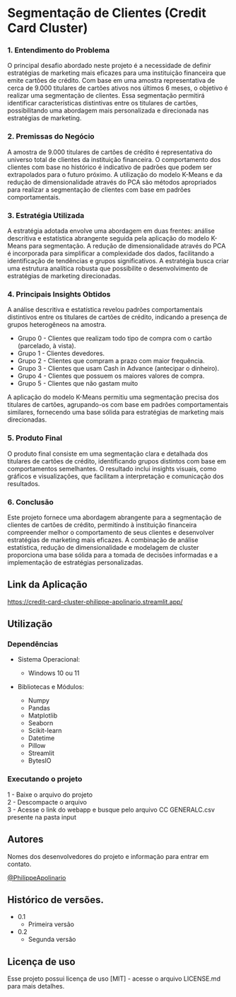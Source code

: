 # Segmentação de Clientes (Credit Card Cluster)

### 1. Entendimento do Problema
O principal desafio abordado neste projeto é a necessidade de definir estratégias de marketing mais eficazes para uma instituição financeira que emite cartões de crédito. Com base em uma amostra representativa de cerca de 9.000 titulares de cartões ativos nos últimos 6 meses, o objetivo é realizar uma segmentação de clientes. Essa segmentação permitirá identificar características distintivas entre os titulares de cartões, possibilitando uma abordagem mais personalizada e direcionada nas estratégias de marketing.

### 2. Premissas do Negócio
A amostra de 9.000 titulares de cartões de crédito é representativa do universo total de clientes da instituição financeira.
O comportamento dos clientes com base no histórico é indicativo de padrões que podem ser extrapolados para o futuro próximo.
A utilização do modelo K-Means e da redução de dimensionalidade através do PCA são métodos apropriados para realizar a segmentação de clientes com base em padrões comportamentais.

### 3. Estratégia Utilizada
A estratégia adotada envolve uma abordagem em duas frentes: análise descritiva e estatística abrangente seguida pela aplicação do modelo K-Means para segmentação. A redução de dimensionalidade através do PCA é incorporada para simplificar a complexidade dos dados, facilitando a identificação de tendências e grupos significativos. A estratégia busca criar uma estrutura analítica robusta que possibilite o desenvolvimento de estratégias de marketing direcionadas.

### 4. Principais Insights Obtidos
A análise descritiva e estatística revelou padrões comportamentais distintivos entre os titulares de cartões de crédito, indicando a presença de grupos heterogêneos na amostra.

*	Grupo 0 - Clientes que realizam todo tipo de compra com o cartão (parcelado, à vista).
*	Grupo 1 - Clientes devedores.
*	Grupo 2 - Clientes que compram a prazo com maior frequência.
*	Grupo 3 - Clientes que usam Cash in Advance (antecipar o dinheiro).
*	Grupo 4 - Clientes que possuem os maiores valores de compra.
*	Grupo 5 - Clientes que não gastam muito

A aplicação do modelo K-Means permitiu uma segmentação precisa dos titulares de cartões, agrupando-os com base em padrões comportamentais similares, fornecendo uma base sólida para estratégias de marketing mais direcionadas.

### 5. Produto Final
O produto final consiste em uma segmentação clara e detalhada dos titulares de cartões de crédito, identificando grupos distintos com base em comportamentos semelhantes. O resultado inclui insights visuais, como gráficos e visualizações, que facilitam a interpretação e comunicação dos resultados. 

### 6. Conclusão
Este projeto fornece uma abordagem abrangente para a segmentação de clientes de cartões de crédito, permitindo à instituição financeira compreender melhor o comportamento de seus clientes e desenvolver estratégias de marketing mais eficazes. A combinação de análise estatística, redução de dimensionalidade e modelagem de cluster proporciona uma base sólida para a tomada de decisões informadas e a implementação de estratégias personalizadas.

## Link da Aplicação
https://credit-card-cluster-philippe-apolinario.streamlit.app/

## Utilização

### Dependências
* Sistema Operacional:
    * Windows 10 ou 11

* Bibliotecas e Módulos:
    * Numpy
    * Pandas
    * Matplotlib
    * Seaborn
    * Scikit-learn
    * Datetime
    * Pillow
    * Streamlit
    * BytesIO

### Executando o projeto
1 - Baixe o arquivo do projeto  
2 - Descompacte o arquivo  
3 - Acesse o link do webapp e busque pelo arquivo CC GENERALC.csv presente na pasta input

## Autores
Nomes dos desenvolvedores do projeto e informação para entrar em contato.

[@PhilippeApolinario](https://www.linkedin.com/in/philipperapolinario/)

## Histórico de versões.

* 0.1
    * Primeira versão
* 0.2
    * Segunda versão
    
## Licença de uso
Esse projeto possui licença de uso [MIT] - acesse o arquivo LICENSE.md para mais detalhes.